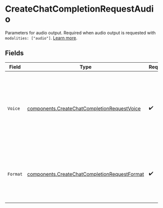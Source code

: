 # CreateChatCompletionRequestAudio

Parameters for audio output. Required when audio output is requested with
`modalities: ["audio"]`. [Learn more](/docs/guides/audio).



## Fields

| Field                                                                                                                                 | Type                                                                                                                                  | Required                                                                                                                              | Description                                                                                                                           |
| ------------------------------------------------------------------------------------------------------------------------------------- | ------------------------------------------------------------------------------------------------------------------------------------- | ------------------------------------------------------------------------------------------------------------------------------------- | ------------------------------------------------------------------------------------------------------------------------------------- |
| `Voice`                                                                                                                               | [components.CreateChatCompletionRequestVoice](../../models/components/createchatcompletionrequestvoice.md)                            | :heavy_check_mark:                                                                                                                    | The voice the model uses to respond. Supported voices are `alloy`,<br/>`ash`, `ballad`, `coral`, `echo`, `sage`, `shimmer`, and `verse`.<br/> |
| `Format`                                                                                                                              | [components.CreateChatCompletionRequestFormat](../../models/components/createchatcompletionrequestformat.md)                          | :heavy_check_mark:                                                                                                                    | Specifies the output audio format. Must be one of `wav`, `mp3`, `flac`,<br/>`opus`, or `pcm16`.<br/>                                  |
